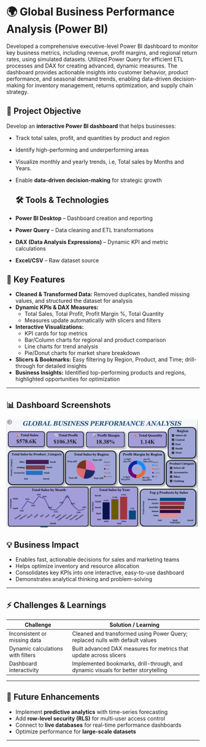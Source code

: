 # 🌍 Global Business Performance Analysis (Power BI)

Developed a comprehensive executive-level Power BI dashboard to monitor key business metrics, including revenue, profit margins, and regional return rates, using simulated datasets. Utilized Power Query for efficient ETL processes and DAX for creating advanced, dynamic measures. The dashboard provides actionable insights into customer behavior, product performance, and seasonal demand trends, enabling data-driven decision-making for inventory management, returns optimization, and supply chain strategy.

## 🎯 Project Objective
Develop an **interactive Power BI dashboard** that helps businesses:  
- Track total sales, profit, and quantities by product and region  
- Identify high-performing and underperforming areas  
- Visualize monthly and yearly trends, i.e, Total sales by Months and Years.
- Enable **data-driven decision-making** for strategic growth

  ## 🛠 Tools & Technologies
- **Power BI Desktop** – Dashboard creation and reporting  
- **Power Query** – Data cleaning and ETL transformations  
- **DAX (Data Analysis Expressions)** – Dynamic KPI and metric calculations  
- **Excel/CSV** – Raw dataset source  

## 🔹 Key Features
- **Cleaned & Transformed Data:** Removed duplicates, handled missing values, and structured the dataset for analysis  
- **Dynamic KPIs & DAX Measures:**  
  - Total Sales, Total Profit, Profit Margin %, Total Quantity  
  - Measures update automatically with slicers and filters  
- **Interactive Visualizations:**  
  - KPI cards for top metrics  
  - Bar/Column charts for regional and product comparison  
  - Line charts for trend analysis  
  - Pie/Donut charts for market share breakdown  
- **Slicers & Bookmarks:** Easy filtering by Region, Product, and Time; drill-through for detailed insights  
- **Business Insights:** Identified top-performing products and regions, highlighted opportunities for optimization  

---

## 📊 Dashboard Screenshots
<img src="Global_Business_Performance.png" alt="Dashboard Overview" width="500"/>


## 💡 Business Impact
- Enables fast, actionable decisions for sales and marketing teams  
- Helps optimize inventory and resource allocation  
- Consolidates key KPIs into one interactive, easy-to-use dashboard  
- Demonstrates analytical thinking and problem-solving  

---

## ⚡ Challenges & Learnings
| Challenge | Solution / Learning |
|-----------|-------------------|
| Inconsistent or missing data | Cleaned and transformed using Power Query; replaced nulls with default values |
| Dynamic calculations with filters | Built advanced DAX measures for metrics that update across slicers |
| Dashboard interactivity | Implemented bookmarks, drill-through, and dynamic visuals for better storytelling |

---

## 🔮 Future Enhancements
- Implement **predictive analytics** with time-series forecasting  
- Add **row-level security (RLS)** for multi-user access control  
- Connect to **live databases** for real-time performance dashboards  
- Optimize performance for **large-scale datasets**  

---
